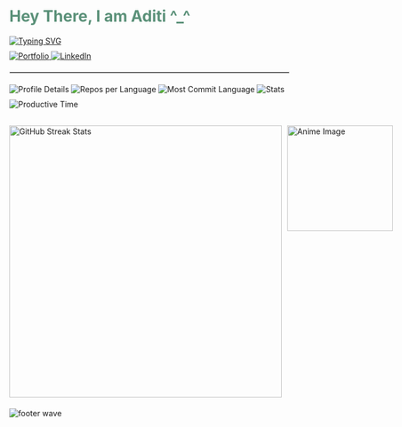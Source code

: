 <!-- =================== Top Section =================== -->
<div style="text-align: left; margin-bottom: 20px;">
    <h1 style="color: #5b9179;">Hey There, I am Aditi ^_^ </h1>

<a href="https://git.io/typing-svg">
        <img src="https://readme-typing-svg.demolab.com?font=Fira+Code&pause=1000&color=a7aabe&background=C9FF6800&multiline=true&random=false&width=437&height=55&lines=Computer+Science+Engineer%7CExploring+Mobile+Development+and+AI%2FML+%C2%AF%5C_(%E3%83%84)_%2F%C2%AF;+Mobile+Dev.+and+AI%2FML+%C2%AF%5C_(%E3%83%84)_%2F%C2%AF" alt="Typing SVG" />
    </a>

<div style="margin-top: 10px;">
        <a href="https://aditishinde.website/" target="_blank">
            <img src="https://img.shields.io/badge/Portfolio-%239bfef7?style=for-the-badge" alt="Portfolio" />
        </a>
        <a href="https://www.linkedin.com/in/aditirshinde/" target="_blank">
            <img src="https://img.shields.io/badge/LinkedIn-%239bfef7?style=for-the-badge&logo=linkedin&logoColor=gray" alt="LinkedIn" />
        </a>
    </div>
</div>

<hr style="border: 1px solid #ccc; margin: 20px 0;">

<!-- =================== GitHub Summary Cards =================== -->
<div style="text-align: left; margin-bottom: 20px;">
    <img src="http://github-profile-summary-cards.vercel.app/api/cards/profile-details?username=konti-aditi&theme=radical" alt="Profile Details" style="margin-bottom: 10px;" />
    <img src="http://github-profile-summary-cards.vercel.app/api/cards/repos-per-language?username=konti-aditi&theme=radical" alt="Repos per Language" style="margin-bottom: 10px;" />
    <img src="http://github-profile-summary-cards.vercel.app/api/cards/most-commit-language?username=konti-aditi&theme=radical" alt="Most Commit Language" style="margin-bottom: 10px;" />
    <img src="http://github-profile-summary-cards.vercel.app/api/cards/stats?username=konti-aditi&theme=radical" alt="Stats" style="margin-bottom: 10px;" />
    <img src="http://github-profile-summary-cards.vercel.app/api/cards/productive-time?username=konti-aditi&theme=radical&utcOffset=8" alt="Productive Time" style="margin-bottom: 10px;" />
</div>

<!-- =================== Streak + GIF Card =================== -->
<div style="text-align: left; margin-bottom: 20px; background: transparent;">
    <div style="display: flex; align-items: flex-start; gap: 10px; background: transparent;">
        <img
            src="https://nirzak-streak-stats.vercel.app/?user=konti-aditi&theme=radical&hide_border=true"
            alt="GitHub Streak Stats"
            width="490"
            style="display: block; border: 0; background: transparent;"
        />
        <img
            src="https://i.pinimg.com/736x/8a/f8/5f/8af85fff6e4ea5f4e35294d3fef5d097.jpg"
            alt="Anime Image"
            width="190"
            style="display: block; border: 10; background: transparent;"
        />
    </div>
</div>



<!-- =================== Footer Wave =================== -->
<img src="https://capsule-render.vercel.app/api?type=waving&height=100&width=500&section=footer&align=left"
     alt="footer wave">

